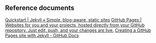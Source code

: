 ## Reference documents
[Quickstart | Jekyll • Simple, blog-aware, static sites](https://jekyllrb.com/docs/)
[GitHub Pages | Websites for you and your projects, hosted directly from your GitHub repository. Just edit, push, and your changes are live.](https://pages.github.com/)
[Creating a GitHub Pages site with Jekyll - GitHub Docs](https://docs.github.com/en/pages/setting-up-a-github-pages-site-with-jekyll/creating-a-github-pages-site-with-jekyll)